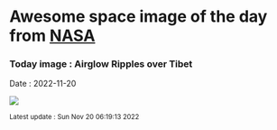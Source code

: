 
# Awesome space image of the day from [NASA](https://api.nasa.gov/)

### Today image : Airglow Ripples over Tibet
Date : 2022-11-20

![](https://apod.nasa.gov/apod/image/2211/rippledsky_dai_960.jpg)

<small>Latest update : Sun Nov 20 06:19:13 2022</small>
        
